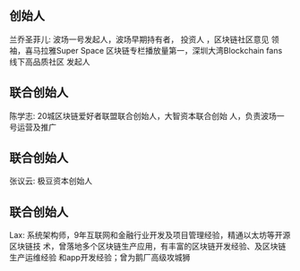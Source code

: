 ## 创始人

兰乔圣菲儿:
波场一号发起人，波场早期持有者， 投资人 ，区块链社区意见 领袖，喜马拉雅Super Space 区块链专栏播放量第一，深圳大湾Blockchain fans 线下高品质社区 发起人

## 联合创始人

陈学志:
20城区块链爱好者联盟联合创始人，大智资本联合创始 人，负责波场一号运营及推广

## 联合创始人

张议云:
极豆资本创始人

## 联合创始人

Lax:
系统架构师，9年互联网和金融行业开发及项目管理经验，精通以太坊等开源区块链技 术，曾落地多个区块链生产应用，有丰富的区块链开发经验、及区块链生产运维经验 和app开发经验；曾为鹅厂高级攻城狮
